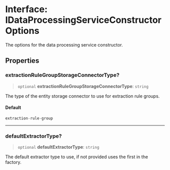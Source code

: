 # Interface: IDataProcessingServiceConstructorOptions

The options for the data processing service constructor.

## Properties

### extractionRuleGroupStorageConnectorType?

> `optional` **extractionRuleGroupStorageConnectorType**: `string`

The type of the entity storage connector to use for extraction rule groups.

#### Default

```ts
extraction-rule-group
```

***

### defaultExtractorType?

> `optional` **defaultExtractorType**: `string`

The default extractor type to use, if not provided uses the first in the factory.
